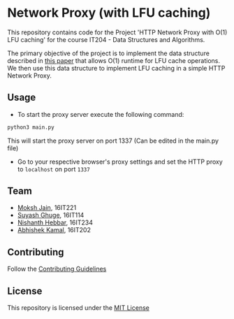 # Network Proxy (with LFU caching)

This repository contains code for the Project 'HTTP Network Proxy with O(1) LFU caching' for the course IT204 - Data Structures and Algorithms. 

The primary objective of the project is to implement the data structure described in [this paper](http://dhruvbird.com/lfu.pdf) that allows O(1) runtime for LFU cache operations. We then use this data structure to implement LFU caching in a simple HTTP Network Proxy.

## Usage
* To start the proxy server execute the following command:
```bash
python3 main.py
```
This will start the proxy server on port 1337 (Can be edited in the main.py file)
* Go to your respective browser's proxy settings and set the HTTP proxy to `localhost` on port `1337`

## Team
* [Moksh Jain](https://github.com/MJ10), 16IT221
* [Suyash Ghuge](https://github.com/nishanthebbar2011), 16IT114
* [Nishanth Hebbar](https://github.com/suyash0103), 16IT234
* [Abhishek Kamal](https://github.com/abhishek371), 16IT202

## Contributing 
Follow the [Contributing Guidelines](https://github.com/MJ10/DSA-Project/blob/master/CONTRIBUTING.md)

## License
This repository is licensed under the [MIT License](https://github.com/MJ10/DSA-Project/blob/master/LICENSE.md)